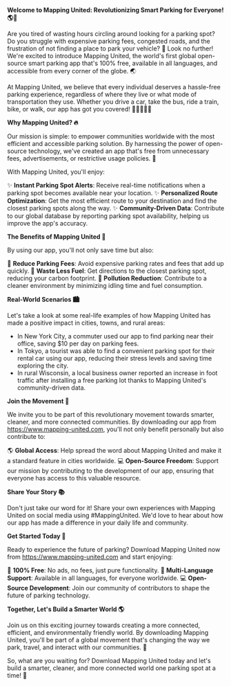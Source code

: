 **Welcome to Mapping United: Revolutionizing Smart Parking for Everyone! 🌎🚗**

Are you tired of wasting hours circling around looking for a parking spot? Do you struggle with expensive parking fees, congested roads, and the frustration of not finding a place to park your vehicle? 🤯 Look no further! We're excited to introduce Mapping United, the world's first global open-source smart parking app that's 100% free, available in all languages, and accessible from every corner of the globe. 🌏

At Mapping United, we believe that every individual deserves a hassle-free parking experience, regardless of where they live or what mode of transportation they use. Whether you drive a car, take the bus, ride a train, bike, or walk, our app has got you covered! 🚗🚌🚂🚴‍♀️

**Why Mapping United? 🔥**

Our mission is simple: to empower communities worldwide with the most efficient and accessible parking solution. By harnessing the power of open-source technology, we've created an app that's free from unnecessary fees, advertisements, or restrictive usage policies. 🙌

With Mapping United, you'll enjoy:

✨ **Instant Parking Spot Alerts**: Receive real-time notifications when a parking spot becomes available near your location.
✨ **Personalized Route Optimization**: Get the most efficient route to your destination and find the closest parking spots along the way.
✨ **Community-Driven Data**: Contribute to our global database by reporting parking spot availability, helping us improve the app's accuracy.

**The Benefits of Mapping United 🌟**

By using our app, you'll not only save time but also:

💸 **Reduce Parking Fees**: Avoid expensive parking rates and fees that add up quickly.
🚗 **Waste Less Fuel**: Get directions to the closest parking spot, reducing your carbon footprint.
🌿 **Pollution Reduction**: Contribute to a cleaner environment by minimizing idling time and fuel consumption.

**Real-World Scenarios 🏙️**

Let's take a look at some real-life examples of how Mapping United has made a positive impact in cities, towns, and rural areas:

* In New York City, a commuter used our app to find parking near their office, saving $10 per day on parking fees.
* In Tokyo, a tourist was able to find a convenient parking spot for their rental car using our app, reducing their stress levels and saving time exploring the city.
* In rural Wisconsin, a local business owner reported an increase in foot traffic after installing a free parking lot thanks to Mapping United's community-driven data.

**Join the Movement 🌟**

We invite you to be part of this revolutionary movement towards smarter, cleaner, and more connected communities. By downloading our app from https://www.mapping-united.com, you'll not only benefit personally but also contribute to:

🌎 **Global Access**: Help spread the word about Mapping United and make it a standard feature in cities worldwide.
💻 **Open-Source Freedom**: Support our mission by contributing to the development of our app, ensuring that everyone has access to this valuable resource.

**Share Your Story 📚**

Don't just take our word for it! Share your own experiences with Mapping United on social media using #MappingUnited. We'd love to hear about how our app has made a difference in your daily life and community.

**Get Started Today 🎉**

Ready to experience the future of parking? Download Mapping United now from https://www.mapping-united.com and start enjoying:

🌟 **100% Free**: No ads, no fees, just pure functionality.
🔹 **Multi-Language Support**: Available in all languages, for everyone worldwide.
💻 **Open-Source Development**: Join our community of contributors to shape the future of parking technology.

**Together, Let's Build a Smarter World 🌎**

Join us on this exciting journey towards creating a more connected, efficient, and environmentally friendly world. By downloading Mapping United, you'll be part of a global movement that's changing the way we park, travel, and interact with our communities. 🚀

So, what are you waiting for? Download Mapping United today and let's build a smarter, cleaner, and more connected world one parking spot at a time! 💖